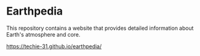 # Earthpedia

This repository contains a website that provides detailed information about Earth's atmosphere and core.

https://techie-31.github.io/earthpedia/

